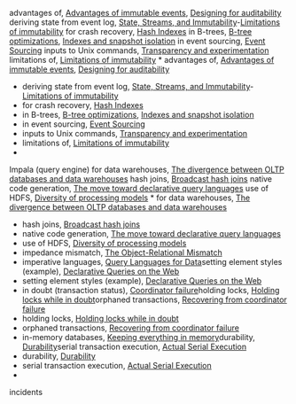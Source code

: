 advantages of, [Advantages of immutable events](ch11.html#idm140605756775472), [Designing for auditability](ch12.html#idm140605754907408)
deriving state from event log, [State, Streams, and Immutability](ch11.html#ix_immutstatederiv)-[Limitations of immutability](ch11.html#idm140605756668640)
for crash recovery, [Hash Indexes](ch03.html#idm140605779366624)
in B-trees, [B-tree optimizations](ch03.html#idm140605778204576), [Indexes and snapshot isolation](ch07.html#idm140605762188800)
in event sourcing, [Event Sourcing](ch11.html#idm140605756864400)
inputs to Unix commands, [Transparency and experimentation](ch10.html#idm140605758270320)
limitations of, [Limitations of immutability](ch11.html#idm140605756702976) * advantages of, [Advantages of immutable events](ch11.html#idm140605756775472), [Designing for auditability](ch12.html#idm140605754907408)
* deriving state from event log, [State, Streams, and Immutability](ch11.html#ix_immutstatederiv)-[Limitations of immutability](ch11.html#idm140605756668640)
* for crash recovery, [Hash Indexes](ch03.html#idm140605779366624)
* in B-trees, [B-tree optimizations](ch03.html#idm140605778204576), [Indexes and snapshot isolation](ch07.html#idm140605762188800)
* in event sourcing, [Event Sourcing](ch11.html#idm140605756864400)
* inputs to Unix commands, [Transparency and experimentation](ch10.html#idm140605758270320)
* limitations of, [Limitations of immutability](ch11.html#idm140605756702976)
* 
Impala (query engine) for data warehouses, [The divergence between OLTP databases and data warehouses](ch03.html#idm140605777857760)
hash joins, [Broadcast hash joins](ch10.html#idm140605757964720)
native code generation, [The move toward declarative query languages](ch10.html#idm140605757440896)
use of HDFS, [Diversity of processing models](ch10.html#idm140605757734960) * for data warehouses, [The divergence between OLTP databases and data warehouses](ch03.html#idm140605777857760)
* hash joins, [Broadcast hash joins](ch10.html#idm140605757964720)
* native code generation, [The move toward declarative query languages](ch10.html#idm140605757440896)
* use of HDFS, [Diversity of processing models](ch10.html#idm140605757734960)
* impedance mismatch, [The Object-Relational Mismatch](ch02.html#idm140605782668032)
* imperative languages, [Query Languages for Data](ch02.html#idm140605782020112)setting element styles (example), [Declarative Queries on the Web](ch02.html#idm140605782270336)
* setting element styles (example), [Declarative Queries on the Web](ch02.html#idm140605782270336)
* in doubt (transaction status), [Coordinator failure](ch09.html#idm140605759202160)holding locks, [Holding locks while in doubt](ch09.html#idm140605759084816)orphaned transactions, [Recovering from coordinator failure](ch09.html#idm140605759073728)
* holding locks, [Holding locks while in doubt](ch09.html#idm140605759084816)
* orphaned transactions, [Recovering from coordinator failure](ch09.html#idm140605759073728)
* in-memory databases, [Keeping everything in memory](ch03.html#idm140605778004384)durability, [Durability](ch07.html#idm140605774778480)serial transaction execution, [Actual Serial Execution](ch07.html#idm140605761625408)
* durability, [Durability](ch07.html#idm140605774778480)
* serial transaction execution, [Actual Serial Execution](ch07.html#idm140605761625408)
* 
incidents